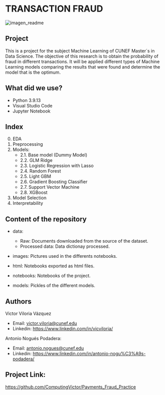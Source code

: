 # TRANSACTION FRAUD

<p align="center">

![imagen_readme](https://user-images.githubusercontent.com/115224707/205710589-7cc74aca-e3b7-4df1-a7ee-549551ae7fe6.jpeg)


</p>

## Project

This is a project for the subject Machine Learning of CUNEF Master´s in Data Science. The objective of this research is to obtain the probability of fraud in different transactions. It will be applied different types of Machine Learning models comparing the results that were found and determine the model that is the optimum.

## What did we use?

- Python 3.9.13
- Visual Studio Code
- Jupyter Notebook

## Index

0. EDA
1. Preprocessing 
2. Models:	
	* 2.1. Base model (Dummy Model)
	* 2.2. GLM Ridge
	* 2.3. Logistic Regression with Lasso
	* 2.4. Random Forest
	* 2.5. Light GBM
	* 2.6. Gradient Boosting Classifier
	* 2.7. Support Vector Machine
	* 2.8. XGBoost
3. Model Selection
4. Interpretability

## Content of the repository

- data:

	* Raw: Documents downloaded from the source of the dataset.
	* Processed data: Data dictionay processed.

- images: Pictures used in the differents notebooks.

- html: Notebooks exported as html files.

- notebooks: Notebooks of the project.

- models: Pickles of the different models. 

## Authors

Victor Viloria Vázquez 
- Email: victor.viloria@cunef.edu
- Linkedin: https://www.linkedin.com/in/vicviloria/


Antonio Nogués Podadera:
- Email: antonio.nogues@cunef.edu
- Linkedin: https://www.linkedin.com/in/antonio-nogu%C3%A9s-podadera/

## Project Link:

https://github.com/ComputingVictor/Payments_Fraud_Practice







